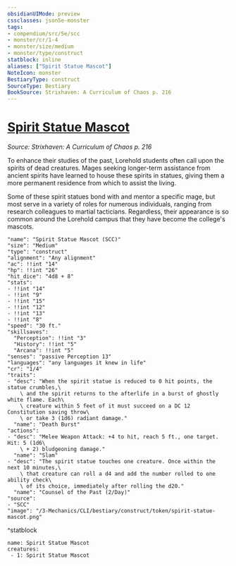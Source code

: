 ```yaml
---
obsidianUIMode: preview
cssclasses: json5e-monster
tags:
- compendium/src/5e/scc
- monster/cr/1-4
- monster/size/medium
- monster/type/construct
statblock: inline
aliases: ["Spirit Statue Mascot"]
NoteIcon: monster
BestiaryType: construct
SourceType: Bestiary
BookSource: Strixhaven: A Curriculum of Chaos p. 216
---
```

# [Spirit Statue Mascot](3-Mechanics\CLI\bestiary\construct/spirit-statue-mascot-scc.md)
*Source: Strixhaven: A Curriculum of Chaos p. 216*  

To enhance their studies of the past, Lorehold students often call upon the spirits of dead creatures. Mages seeking longer-term assistance from ancient spirits have learned to house these spirits in statues, giving them a more permanent residence from which to assist the living.

Some of these spirit statues bond with and mentor a specific mage, but most serve in a variety of roles for numerous individuals, ranging from research colleagues to martial tacticians. Regardless, their appearance is so common around the Lorehold campus that they have become the college's mascots.

```statblock
"name": "Spirit Statue Mascot (SCC)"
"size": "Medium"
"type": "construct"
"alignment": "Any alignment"
"ac": !!int "14"
"hp": !!int "26"
"hit_dice": "4d8 + 8"
"stats":
- !!int "14"
- !!int "9"
- !!int "15"
- !!int "12"
- !!int "13"
- !!int "8"
"speed": "30 ft."
"skillsaves":
  "Perception": !!int "3"
  "History": !!int "5"
  "Arcana": !!int "5"
"senses": "passive Perception 13"
"languages": "any languages it knew in life"
"cr": "1/4"
"traits":
- "desc": "When the spirit statue is reduced to 0 hit points, the statue crumbles,\
    \ and the spirit returns to the afterlife in a burst of ghostly white flame. Each\
    \ creature within 5 feet of it must succeed on a DC 12 Constitution saving throw\
    \ or take 3 (1d6) radiant damage."
  "name": "Death Burst"
"actions":
- "desc": "Melee Weapon Attack: +4 to hit, reach 5 ft., one target. Hit: 5 (1d6\
    \ + 2) bludgeoning damage."
  "name": "Slam"
- "desc": "The spirit statue touches one creature. Once within the next 10 minutes,\
    \ that creature can roll a d4 and add the number rolled to one ability check\
    \ of its choice, immediately after rolling the d20."
  "name": "Counsel of the Past (2/Day)"
"source":
- "SCC"
"image": "/3-Mechanics/CLI/bestiary/construct/token/spirit-statue-mascot.png"
```
^statblock

```encounter-table
name: Spirit Statue Mascot
creatures:
 - 1: Spirit Statue Mascot
```
